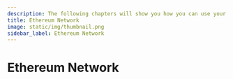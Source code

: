```yaml
---
description: The following chapters will show you how you can use your Finnie wallet to interact with the Ethereum blockchain.
title: Ethereum Network
image: static/img/thumbnail.png
sidebar_label: Ethereum Network
---
```


# Ethereum Network
